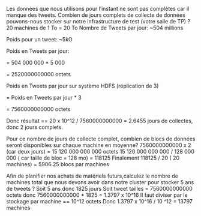 Les données que nous utilisons pour l’instant ne sont pas complètes car il manque des tweets. Combien de jours complets de collecte de données pouvons-nous stocker sur notre infrastructure de test (votre salle de TP) ?
20 machines de 1 To = 20 To
Nombre de Tweets par jour: ~504 millions


Poids pour un tweet: ~5kO


Poids en Tweets par jour:


= 504 000 000 * 5 000


= 2520000000000 octets



Poids en Tweets par jour sur système HDFS (réplication de 3)


= Poids en Tweets par jour * 3


= 7560000000000 octets


Donc résultat == 20 x 10^12 / 7560000000000 = 2.6455 jours de collectes, donc 2 jours complets.



Pour ce nombre de jours de collecte complet, combien de blocs de données seront disponibles sur chaque machine en moyenne?
7560000000000 x 2 (car deux jours) = 15 120 000 000 000 octets
15 120 000 000 000 / 128 000 000 ( car taille de bloc = 128 mo) = 118125
Finalement 118125 / 20 ( 20 machines) = 5906.25 blocs par machines

Afin de planifier nos achats de matériels futurs,calculez le nombre de machines total que nous devons avoir dans notre cluster pour stocker 5 ans de tweets ?
    Soit 5 ans donc 1825 jours
    Soit tweet tailles = 7560000000000  octets
    donc 7560000000000 * 1825 = 1.3797 x 10^16
    Il faut diviser par le stockage par machine == 10^12 octets
    Donc 1.3797 x 10^16 / 10 ^12 = 13797 machines